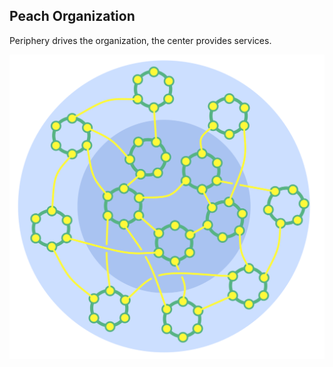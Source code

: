 ## Peach Organization


Periphery drives the organization, the center provides services.

![inline,fit](img/structural-patterns/peach-organization.png)
